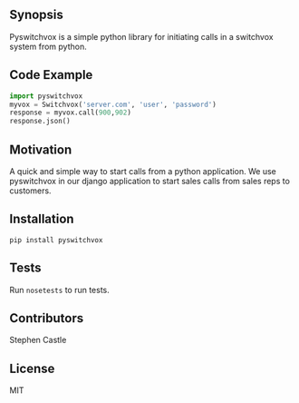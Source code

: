## Synopsis

Pyswitchvox is a simple python library for initiating calls in a switchvox system from python.

## Code Example

```python
import pyswitchvox
myvox = Switchvox('server.com', 'user', 'password')
response = myvox.call(900,902)
response.json()

```

## Motivation

A quick and simple way to start calls from a python application.  We use pyswitchvox in our django application to start sales calls from sales reps to customers.

## Installation

`pip install pyswitchvox`


## Tests

Run `nosetests` to run tests.

## Contributors

Stephen Castle

## License

MIT